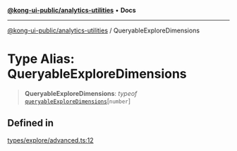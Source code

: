 [**@kong-ui-public/analytics-utilities**](../README.md) • **Docs**

***

[@kong-ui-public/analytics-utilities](../README.md) / QueryableExploreDimensions

# Type Alias: QueryableExploreDimensions

> **QueryableExploreDimensions**: *typeof* [`queryableExploreDimensions`](../variables/queryableExploreDimensions.md)\[`number`\]

## Defined in

[types/explore/advanced.ts:12](https://github.com/Kong/public-ui-components/blob/main/packages/analytics/analytics-utilities/src/types/explore/advanced.ts#L12)
